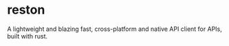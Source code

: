 # reston

A lightweight and blazing fast, cross-platform and native API client for APIs, built with rust.
